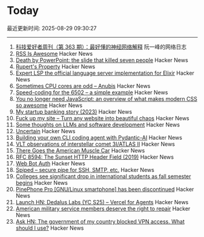 # Today

最近更新时间: 2025-08-29 09:30:27

--- 
1. [科技爱好者周刊（第 363 期）：最好懂的神经网络解释](http://www.ruanyifeng.com/blog/2025/08/weekly-issue-363.html) 阮一峰的网络日志
2. [RSS Is Awesome](https://evanverma.com/rss-is-awesome) Hacker News
3. [Death by PowerPoint: the slide that killed seven people](https://mcdreeamiemusings.com/blog/2019/4/13/gsux1h6bnt8lqjd7w2t2mtvfg81uhx) Hacker News
4. [Rupert's Property](https://johncarlosbaez.wordpress.com/2025/08/28/a-polyhedron-without-ruperts-property/) Hacker News
5. [Expert LSP the official language server implementation for Elixir](https://github.com/elixir-lang/expert) Hacker News
6. [Sometimes CPU cores are odd – Anubis](https://anubis.techaro.lol/blog/2025/cpu-core-odd/) Hacker News
7. [Speed-coding for the 6502 – a simple example](https://www.colino.net/wordpress/en/archives/2025/08/28/speed-coding-for-the-6502-a-simple-example/) Hacker News
8. [You no longer need JavaScript: an overview of what makes modern CSS so awesome](https://lyra.horse/blog/2025/08/you-dont-need-js/) Hacker News
9. [My startup banking story (2023)](https://mitchellh.com/writing/my-startup-banking-story) Hacker News
10. [Fuck up my site – Turn any website into beautiful chaos](https://www.fuckupmysite.com/?url=https%3A%2F%2Fnews.ycombinator.com&torchCursor=true&comicSans=true&fakeCursors=true&peskyFly=true) Hacker News
11. [Some thoughts on LLMs and software development](https://martinfowler.com/articles/202508-ai-thoughts.html) Hacker News
12. [Uncertain<T>](https://nshipster.com/uncertainty/) Hacker News
13. [Building your own CLI coding agent with Pydantic-AI](https://martinfowler.com/articles/build-own-coding-agent.html) Hacker News
14. [VLT observations of interstellar comet 3I/ATLAS II](https://arxiv.org/abs/2508.18382) Hacker News
15. [There Goes the American Muscle Car](https://thedispatch.com/article/dodge-challenger-muscle-cars/) Hacker News
16. [RFC 8594: The Sunset HTTP Header Field (2019)](https://datatracker.ietf.org/doc/html/rfc8594) Hacker News
17. [Web Bot Auth](https://developers.cloudflare.com/bots/reference/bot-verification/web-bot-auth/) Hacker News
18. [Spiped – secure pipe for SSH, SMTP, etc.](https://www.tarsnap.com/spiped.html) Hacker News
19. [Colleges see significant drop in international students as fall semester begins](https://text.npr.org/nx-s1-5498669) Hacker News
20. [PinePhone Pro [GNU/Linux smartphone] has been discontinued](https://social.treehouse.systems/@pine64/115027515081143369) Hacker News
21. [Launch HN: Dedalus Labs (YC S25) – Vercel for Agents](https://news.ycombinator.com/item?id=45054040) Hacker News
22. [American military service members deserve the right to repair](https://www.militarytimes.com/opinion/2025/07/11/why-service-members-deserve-the-right-to-repair/) Hacker News
23. [Ask HN: The government of my country blocked VPN access. What should I use?](https://news.ycombinator.com/item?id=45054260) Hacker News
